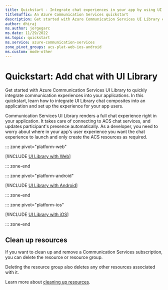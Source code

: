 ```yaml
---
title: Quickstart - Integrate chat experiences in your app by using UI Library
titleSuffix: An Azure Communication Services quickstart
description: Get started with Azure Communication Services UI Library composites to add communication experiences to your applications.
author: dhiraj
ms.author: jorgegarc
ms.date: 11/29/2022
ms.topic: quickstart
ms.service: azure-communication-services
zone_pivot_groups: acs-plat-web-ios-android
ms.custom: mode-other
---
```


# Quickstart: Add chat with UI Library

Get started with Azure Communication Services UI Library to quickly integrate communication experiences into your applications. In this quickstart, learn how to integrate UI Library chat composites into an application and set up the experience for your app users.

Communication Services UI Library renders a full chat experience right in your application. It takes care of connecting to ACS chat services, and updates participant's presence automatically. As a developer, you need to worry about where in your app's user experience you want the chat experience to launch and only create the ACS resources as required.

::: zone pivot="platform-web"

[!INCLUDE [UI Library with Web](./includes/get-started-chat/web.md)]

::: zone-end

::: zone pivot="platform-android"

[!INCLUDE [UI Library with Android](./includes/get-started-chat/android.md)]

::: zone-end

::: zone pivot="platform-ios"

[!INCLUDE [UI Library with iOS](./includes/get-started-chat/ios.md)]

::: zone-end

## Clean up resources

If you want to clean up and remove a Communication Services subscription, you can delete the resource or resource group.

Deleting the resource group also deletes any other resources associated with it.

Learn more about [cleaning up resources](../create-communication-resource.md#clean-up-resources).